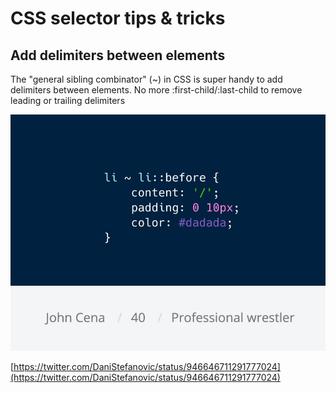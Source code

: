 # CSS selector tips & tricks

## Add delimiters between elements

The "general sibling combinator" \(~\) in CSS is super handy to add delimiters between elements. No more :first-child/:last-child to remove leading or trailing delimiters

![](../../.gitbook/assets/dsmpzeixkaaklq5.jpg)

[https://twitter.com/DaniStefanovic/status/946646711291777024](https://twitter.com/DaniStefanovic/status/946646711291777024)

